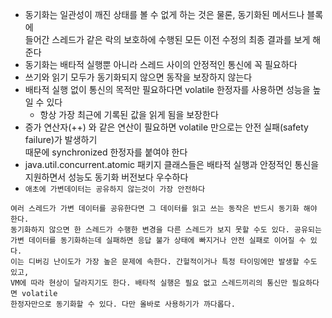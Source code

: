 * 동기화는 일관성이 깨진 상태를 볼 수 없게 하는 것은 물론, 동기화된 메서드나 블록에<br>
들어간 스레드가 같은 락의 보호하에 수행된 모든 이전 수정의 최종 결과를 보게 해준다
* 동기화는 배타적 실행뿐 아니라 스레드 사이의 안정적인 통신에 꼭 필요하다
* 쓰기와 읽기 모두가 동기화되지 않으면 동작을 보장하지 않는다
* 배타적 실행 없이 통신의 목적만 필요하다면 volatile 한정자를 사용하면 성능을 높일 수 있다
  * 항상 가장 최근에 기록된 값을 읽게 됨을 보장한다
* 증가 연산자(++) 와 같은 연산이 필요하면 volatile 만으로는 안전 실패(safety failure)가 발생하기<br> 
때문에 synchronized 한정자를 붙여야 한다
* java.util.concurrent.atomic 패키지 클래스들은 배타적 실행과 안정적인 통신을 지원하면서 성능도 동기화 버전보다 우수하다
* `애초에 가변데이터는 공유하지 않는것이 가장 안전하다`

```
여러 스레드가 가변 데이터를 공유한다면 그 데이터를 읽고 쓰는 동작은 반드시 동기화 해야 한다.
동기화하지 않으면 한 스레드가 수행한 변경을 다른 스레드가 보지 못할 수도 있다. 공유되는
가변 데이터를 동기화하는데 실패하면 응답 불가 상태에 빠지거나 안전 실패로 이어질 수 있다.
이는 디버깅 난이도가 가장 높은 문제에 속한다. 간헐적이거나 특정 타이밍에만 발생할 수도 있고,
VM에 따라 현상이 달라지기도 한다. 배타적 실행은 필요 없고 스레드끼리의 통신만 필요하다면 volatile
한정자만으로 동기화할 수 있다. 다만 올바로 사용하기가 까다롭다.
```